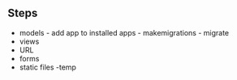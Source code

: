 ## Steps 

- models - add app to installed apps  - makemigrations - migrate
- views 
- URL 
- forms 
- static files 
-temp 